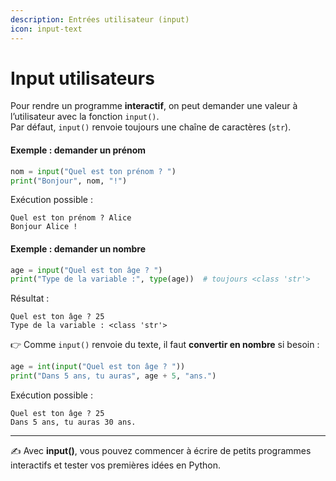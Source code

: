 ```yaml
---
description: Entrées utilisateur (input)
icon: input-text
---
```


# Input utilisateurs

Pour rendre un programme **interactif**, on peut demander une valeur à l’utilisateur avec la fonction `input()`.\
Par défaut, `input()` renvoie toujours une chaîne de caractères (`str`).

#### Exemple : demander un prénom

```python
nom = input("Quel est ton prénom ? ")
print("Bonjour", nom, "!")
```

Exécution possible :

```
Quel est ton prénom ? Alice
Bonjour Alice !
```

#### Exemple : demander un nombre

```python
age = input("Quel est ton âge ? ")
print("Type de la variable :", type(age))  # toujours <class 'str'>
```

Résultat :

```
Quel est ton âge ? 25
Type de la variable : <class 'str'>
```

👉 Comme `input()` renvoie du texte, il faut **convertir en nombre** si besoin :

```python
age = int(input("Quel est ton âge ? "))
print("Dans 5 ans, tu auras", age + 5, "ans.")
```

Exécution possible :

```
Quel est ton âge ? 25
Dans 5 ans, tu auras 30 ans.
```

***

✍️ Avec **input()**, vous pouvez commencer à écrire de petits programmes interactifs et tester vos premières idées en Python.
